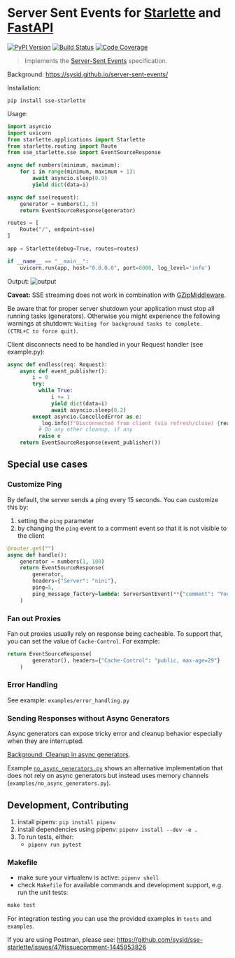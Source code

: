 # Server Sent Events for [Starlette](https://github.com/encode/starlette) and [FastAPI](https://fastapi.tiangolo.com/)

[![PyPI Version][pypi-image]][pypi-url]
[![Build Status][build-image]][build-url]
[![Code Coverage][coverage-image]][coverage-url]

> Implements the [Server-Sent Events](https://developer.mozilla.org/en-US/docs/Web/API/Server-sent_events) specification.

Background: https://sysid.github.io/server-sent-events/

Installation:

```shell
pip install sse-starlette
```

Usage:

```python
import asyncio
import uvicorn
from starlette.applications import Starlette
from starlette.routing import Route
from sse_starlette.sse import EventSourceResponse

async def numbers(minimum, maximum):
    for i in range(minimum, maximum + 1):
        await asyncio.sleep(0.9)
        yield dict(data=i)

async def sse(request):
    generator = numbers(1, 5)
    return EventSourceResponse(generator)

routes = [
    Route("/", endpoint=sse)
]

app = Starlette(debug=True, routes=routes)

if __name__ == "__main__":
    uvicorn.run(app, host="0.0.0.0", port=8000, log_level='info')
```

Output:
![output](output.png)

**Caveat:** SSE streaming does not work in combination with [GZipMiddleware](https://github.com/encode/starlette/issues/20#issuecomment-704106436).

Be aware that for proper server shutdown your application must stop all
running tasks (generators). Otherwise you might experience the following warnings
at shutdown: `Waiting for background tasks to complete. (CTRL+C to force quit)`.

Client disconnects need to be handled in your Request handler (see example.py):
```python
async def endless(req: Request):
    async def event_publisher():
        i = 0
        try:
          while True:
              i += 1
              yield dict(data=i)
              await asyncio.sleep(0.2)
        except asyncio.CancelledError as e:
          _log.info(f"Disconnected from client (via refresh/close) {req.client}")
          # Do any other cleanup, if any
          raise e
    return EventSourceResponse(event_publisher())
```

## Special use cases
### Customize Ping
By default, the server sends a ping every 15 seconds. You can customize this by:
1. setting the `ping` parameter
2. by changing the `ping` event to a comment event so that it is not visible to the client
```python
@router.get("")
async def handle():
    generator = numbers(1, 100)
    return EventSourceResponse(
        generator,
        headers={"Server": "nini"},
        ping=5,
        ping_message_factory=lambda: ServerSentEvent(**{"comment": "You can't see\r\nthis ping"}),
    )
```

### Fan out Proxies
Fan out proxies usually rely on response being cacheable. To support that, you can set the value of `Cache-Control`.
For example:
```python
return EventSourceResponse(
        generator(), headers={"Cache-Control": "public, max-age=29"}
    )
```
### Error Handling
See example: `examples/error_handling.py`


### Sending Responses without Async Generators
Async generators can expose tricky error and cleanup behavior especially when they are interrupted.

[Background: Cleanup in async generators](https://vorpus.org/blog/some-thoughts-on-asynchronous-api-design-in-a-post-asyncawait-world/#cleanup-in-generators-and-async-generators).

Example [`no_async_generators.py`](https://github.com/sysid/sse-starlette/pull/56#issue-1704495339) shows an alternative implementation
that does not rely on async generators but instead uses memory channels (`examples/no_async_generators.py`).


## Development, Contributing
1. install pipenv: `pip install pipenv`
2. install dependencies using pipenv: `pipenv install --dev -e .`
3. To run tests, either:
   - `pipenv run pytest`
 
### Makefile
- make sure your virtualenv is active: `pipenv shell`
- check `Makefile` for available commands and development support, e.g. run the unit tests:
```python
make test
```

For integration testing you can use the provided examples in `tests` and `examples`.

If you are using Postman, please see: https://github.com/sysid/sse-starlette/issues/47#issuecomment-1445953826


<!-- Badges -->

[pypi-image]: https://badge.fury.io/py/sse-starlette.svg
[pypi-url]: https://pypi.org/project/sse-starlette/
[build-image]: https://github.com/sysid/sse-starlette/actions/workflows/build.yml/badge.svg
[build-url]: https://github.com/sysid/sse-starlette/actions/workflows/build.yml
[coverage-image]: https://codecov.io/gh/sysid/sse-starlette/branch/master/graph/badge.svg
[coverage-url]: https://codecov.io/gh/sysid/sse-starlette
